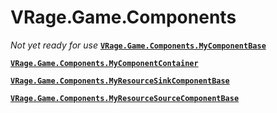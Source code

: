 # VRage.Game.Components
_Not yet ready for use_
**[`VRage.Game.Components.MyComponentBase`](VRage.Game.Components.MyComponentBase)**

**[`VRage.Game.Components.MyComponentContainer`](VRage.Game.Components.MyComponentContainer)**

**[`VRage.Game.Components.MyResourceSinkComponentBase`](VRage.Game.Components.MyResourceSinkComponentBase)**

**[`VRage.Game.Components.MyResourceSourceComponentBase`](VRage.Game.Components.MyResourceSourceComponentBase)**


